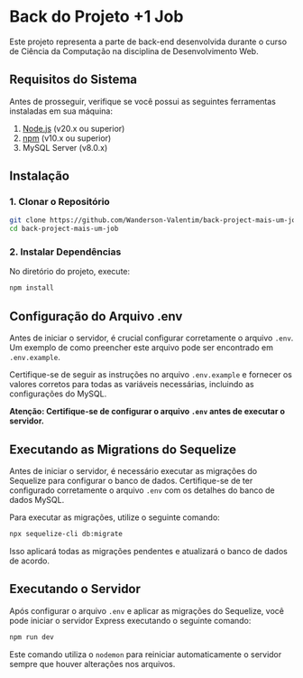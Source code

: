 # Back do Projeto +1 Job

Este projeto representa a parte de back-end desenvolvida durante o curso de Ciência da Computação na disciplina de Desenvolvimento Web.

## Requisitos do Sistema

Antes de prosseguir, verifique se você possui as seguintes ferramentas instaladas em sua máquina:

1. [Node.js](https://nodejs.org/) (v20.x ou superior)
2. [npm](https://www.npmjs.com/) (v10.x ou superior)
3. MySQL Server (v8.0.x)

## Instalação

### 1. Clonar o Repositório

```bash
git clone https://github.com/Wanderson-Valentim/back-project-mais-um-job.git
cd back-project-mais-um-job
```

### 2. Instalar Dependências

No diretório do projeto, execute:

```bash
npm install
```

## Configuração do Arquivo .env

Antes de iniciar o servidor, é crucial configurar corretamente o arquivo `.env`. Um exemplo de como preencher este arquivo pode ser encontrado em `.env.example`.

Certifique-se de seguir as instruções no arquivo `.env.example` e fornecer os valores corretos para todas as variáveis necessárias, incluindo as configurações do MySQL.

**Atenção: Certifique-se de configurar o arquivo `.env` antes de executar o servidor.**

## Executando as Migrations do Sequelize

Antes de iniciar o servidor, é necessário executar as migrações do Sequelize para configurar o banco de dados. Certifique-se de ter configurado corretamente o arquivo `.env` com os detalhes do banco de dados MySQL.

Para executar as migrações, utilize o seguinte comando:

```bash
npx sequelize-cli db:migrate
```

Isso aplicará todas as migrações pendentes e atualizará o banco de dados de acordo.

## Executando o Servidor

Após configurar o arquivo `.env` e aplicar as migrações do Sequelize, você pode iniciar o servidor Express executando o seguinte comando:

```bash
npm run dev
```

Este comando utiliza o `nodemon` para reiniciar automaticamente o servidor sempre que houver alterações nos arquivos.